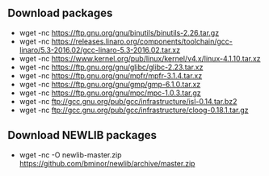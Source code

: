 Download packages
------------
- wget -nc https://ftp.gnu.org/gnu/binutils/binutils-2.26.tar.gz
- wget -nc https://releases.linaro.org/components/toolchain/gcc-linaro/5.3-2016.02/gcc-linaro-5.3-2016.02.tar.xz
- wget -nc https://www.kernel.org/pub/linux/kernel/v4.x/linux-4.1.10.tar.xz
- wget -nc https://ftp.gnu.org/gnu/glibc/glibc-2.23.tar.xz
- wget -nc https://ftp.gnu.org/gnu/mpfr/mpfr-3.1.4.tar.xz
- wget -nc https://ftp.gnu.org/gnu/gmp/gmp-6.1.0.tar.xz
- wget -nc https://ftp.gnu.org/gnu/mpc/mpc-1.0.3.tar.gz
- wget -nc ftp://gcc.gnu.org/pub/gcc/infrastructure/isl-0.14.tar.bz2
- wget -nc ftp://gcc.gnu.org/pub/gcc/infrastructure/cloog-0.18.1.tar.gz

Download NEWLIB packages
------------
- wget -nc -O newlib-master.zip https://github.com/bminor/newlib/archive/master.zip
